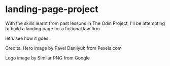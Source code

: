 # landing-page-project

With the skills learnt from past lessons in The Odin Project, I'll be attempting to build a landing page for a fictional law firm.

let's see how it goes.




Credits.
Hero image by Pavel Danilyuk from Pexels.com

Logo image by Similar PNG from Google